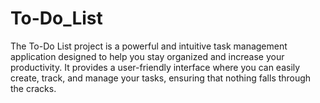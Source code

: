 # To-Do_List
The To-Do List project is a powerful and intuitive task management application designed to help you stay organized and increase your productivity. It provides a user-friendly interface where you can easily create, track, and manage your tasks, ensuring that nothing falls through the cracks.
